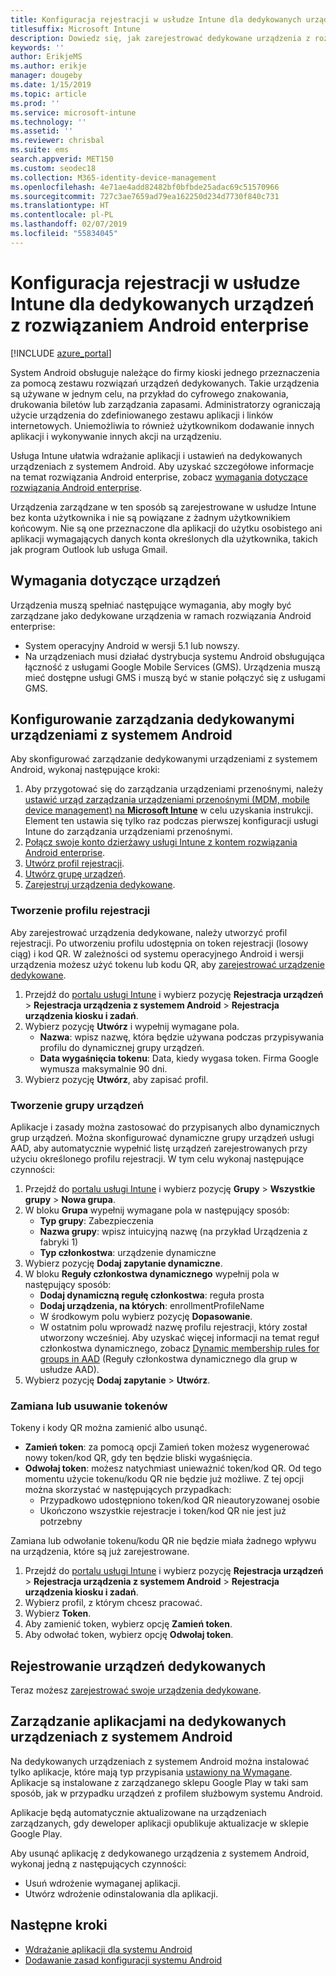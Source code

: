 ```yaml
---
title: Konfiguracja rejestracji w usłudze Intune dla dedykowanych urządzeń z rozwiązaniem Android enterprise
titlesuffix: Microsoft Intune
description: Dowiedz się, jak zarejestrować dedykowane urządzenia z rozwiązaniem Android enterprise w usłudze Intune.
keywords: ''
author: ErikjeMS
ms.author: erikje
manager: dougeby
ms.date: 1/15/2019
ms.topic: article
ms.prod: ''
ms.service: microsoft-intune
ms.technology: ''
ms.assetid: ''
ms.reviewer: chrisbal
ms.suite: ems
search.appverid: MET150
ms.custom: seodec18
ms.collection: M365-identity-device-management
ms.openlocfilehash: 4e71ae4add82482bf0bfbde25adac69c51570966
ms.sourcegitcommit: 727c3ae7659ad79ea162250d234d7730f840c731
ms.translationtype: HT
ms.contentlocale: pl-PL
ms.lasthandoff: 02/07/2019
ms.locfileid: "55834045"
---
```

# <a name="set-up-intune-enrollment-of-android-enterprise-dedicated-devices"></a>Konfiguracja rejestracji w usłudze Intune dla dedykowanych urządzeń z rozwiązaniem Android enterprise

[!INCLUDE [azure_portal](./includes/azure_portal.md)]

System Android obsługuje należące do firmy kioski jednego przeznaczenia za pomocą zestawu rozwiązań urządzeń dedykowanych. Takie urządzenia są używane w jednym celu, na przykład do cyfrowego znakowania, drukowania biletów lub zarządzania zapasami. Administratorzy ograniczają użycie urządzenia do zdefiniowanego zestawu aplikacji i linków internetowych. Uniemożliwia to również użytkownikom dodawanie innych aplikacji i wykonywanie innych akcji na urządzeniu.

Usługa Intune ułatwia wdrażanie aplikacji i ustawień na dedykowanych urządzeniach z systemem Android. Aby uzyskać szczegółowe informacje na temat rozwiązania Android enterprise, zobacz [wymagania dotyczące rozwiązania Android enterprise](https://support.google.com/work/android/answer/6174145?hl=en&ref_topic=6151012).

Urządzenia zarządzane w ten sposób są zarejestrowane w usłudze Intune bez konta użytkownika i nie są powiązane z żadnym użytkownikiem końcowym. Nie są one przeznaczone dla aplikacji do użytku osobistego ani aplikacji wymagających danych konta określonych dla użytkownika, takich jak program Outlook lub usługa Gmail.

## <a name="device-requirements"></a>Wymagania dotyczące urządzeń

Urządzenia muszą spełniać następujące wymagania, aby mogły być zarządzane jako dedykowane urządzenia w ramach rozwiązania Android enterprise:

- System operacyjny Android w wersji 5.1 lub nowszy.
- Na urządzeniach musi działać dystrybucja systemu Android obsługująca łączność z usługami Google Mobile Services (GMS). Urządzenia muszą mieć dostępne usługi GMS i muszą być w stanie połączyć się z usługami GMS.

## <a name="set-up-android-dedicated-device-management"></a>Konfigurowanie zarządzania dedykowanymi urządzeniami z systemem Android

Aby skonfigurować zarządzanie dedykowanymi urządzeniami z systemem Android, wykonaj następujące kroki:

1. Aby przygotować się do zarządzania urządzeniami przenośnymi, należy [ustawić urząd zarządzania urządzeniami przenośnymi (MDM, mobile device management) na **Microsoft Intune**](mdm-authority-set.md) w celu uzyskania instrukcji. Element ten ustawia się tylko raz podczas pierwszej konfiguracji usługi Intune do zarządzania urządzeniami przenośnymi.
2. [Połącz swoje konto dzierżawy usługi Intune z kontem rozwiązania Android enterprise](connect-intune-android-enterprise.md).
3. [Utwórz profil rejestracji](#create-an-enrollment-profile).
4. [Utwórz grupę urządzeń](#create-a-device-group).
5. [Zarejestruj urządzenia dedykowane](#enroll-the-dedicated-devices).

### <a name="create-an-enrollment-profile"></a>Tworzenie profilu rejestracji

Aby zarejestrować urządzenia dedykowane, należy utworzyć profil rejestracji. Po utworzeniu profilu udostępnia on token rejestracji (losowy ciąg) i kod QR. W zależności od systemu operacyjnego Android i wersji urządzenia możesz użyć tokenu lub kodu QR, aby [zarejestrować urządzenie dedykowane](#enroll-the-dedicated-devices).

1. Przejdź do [portalu usługi Intune](https://portal.azure.com) i wybierz pozycję **Rejestracja urządzeń** > **Rejestracja urządzenia z systemem Android** > **Rejestracja urządzenia kiosku i zadań**.
2. Wybierz pozycję **Utwórz** i wypełnij wymagane pola.
    - **Nazwa**: wpisz nazwę, która będzie używana podczas przypisywania profilu do dynamicznej grupy urządzeń.
    - **Data wygaśnięcia tokenu**: Data, kiedy wygasa token. Firma Google wymusza maksymalnie 90 dni.
3. Wybierz pozycję **Utwórz**, aby zapisać profil.

### <a name="create-a-device-group"></a>Tworzenie grupy urządzeń

Aplikacje i zasady można zastosować do przypisanych albo dynamicznych grup urządzeń. Można skonfigurować dynamiczne grupy urządzeń usługi AAD, aby automatycznie wypełnić listę urządzeń zarejestrowanych przy użyciu określonego profilu rejestracji. W tym celu wykonaj następujące czynności:

1. Przejdź do [portalu usługi Intune](https://portal.azure.com) i wybierz pozycję **Grupy** > **Wszystkie grupy** > **Nowa grupa**.
2. W bloku **Grupa** wypełnij wymagane pola w następujący sposób:
    - **Typ grupy**: Zabezpieczenia
    - **Nazwa grupy**: wpisz intuicyjną nazwę (na przykład Urządzenia z fabryki 1)
    - **Typ członkostwa**: urządzenie dynamiczne
3. Wybierz pozycję **Dodaj zapytanie dynamiczne**.
4. W bloku **Reguły członkostwa dynamicznego** wypełnij pola w następujący sposób:
    - **Dodaj dynamiczną regułę członkostwa**: reguła prosta
    - **Dodaj urządzenia, na których**: enrollmentProfileName
    - W środkowym polu wybierz pozycję **Dopasowanie**.
    - W ostatnim polu wprowadź nazwę profilu rejestracji, który został utworzony wcześniej.
    Aby uzyskać więcej informacji na temat reguł członkostwa dynamicznego, zobacz [Dynamic membership rules for groups in AAD](https://docs.microsoft.com/azure/active-directory/users-groups-roles/groups-dynamic-membership) (Reguły członkostwa dynamicznego dla grup w usłudze AAD). 
5. Wybierz pozycję **Dodaj zapytanie** > **Utwórz**.

### <a name="replace-or-remove-tokens"></a>Zamiana lub usuwanie tokenów

Tokeny i kody QR można zamienić albo usunąć.

- **Zamień token**: za pomocą opcji Zamień token możesz wygenerować nowy token/kod QR, gdy ten będzie bliski wygaśnięcia.
- **Odwołaj token**: możesz natychmiast unieważnić token/kod QR. Od tego momentu użycie tokenu/kodu QR nie będzie już możliwe. Z tej opcji można skorzystać w następujących przypadkach:
    - Przypadkowo udostępniono token/kod QR nieautoryzowanej osobie
    - Ukończono wszystkie rejestracje i token/kod QR nie jest już potrzebny

Zamiana lub odwołanie tokenu/kodu QR nie będzie miała żadnego wpływu na urządzenia, które są już zarejestrowane.

1. Przejdź do [portalu usługi Intune](https://portal.azure.com) i wybierz pozycję **Rejestracja urządzeń** > **Rejestracja urządzenia z systemem Android** > **Rejestracja urządzenia kiosku i zadań**.
2. Wybierz profil, z którym chcesz pracować.
3. Wybierz **Token**.
4. Aby zamienić token, wybierz opcję **Zamień token**.
5. Aby odwołać token, wybierz opcję **Odwołaj token**.

## <a name="enroll-the-dedicated-devices"></a>Rejestrowanie urządzeń dedykowanych

Teraz możesz [zarejestrować swoje urządzenia dedykowane](android-dedicated-devices-fully-managed-enroll.md).

## <a name="managing-apps-on-android-dedicated-devices"></a>Zarządzanie aplikacjami na dedykowanych urządzeniach z systemem Android

Na dedykowanych urządzeniach z systemem Android można instalować tylko aplikacje, które mają typ przypisania [ustawiony na Wymagane](apps-deploy.md#assign-an-app). Aplikacje są instalowane z zarządzanego sklepu Google Play w taki sam sposób, jak w przypadku urządzeń z profilem służbowym systemu Android.

Aplikacje będą automatycznie aktualizowane na urządzeniach zarządzanych, gdy deweloper aplikacji opublikuje aktualizacje w sklepie Google Play.

Aby usunąć aplikację z dedykowanego urządzenia z systemem Android, wykonaj jedną z następujących czynności:
-   Usuń wdrożenie wymaganej aplikacji.
-   Utwórz wdrożenie odinstalowania dla aplikacji.

## <a name="next-steps"></a>Następne kroki
- [Wdrażanie aplikacji dla systemu Android](apps-deploy.md)
- [Dodawanie zasad konfiguracji systemu Android](device-profiles.md)
